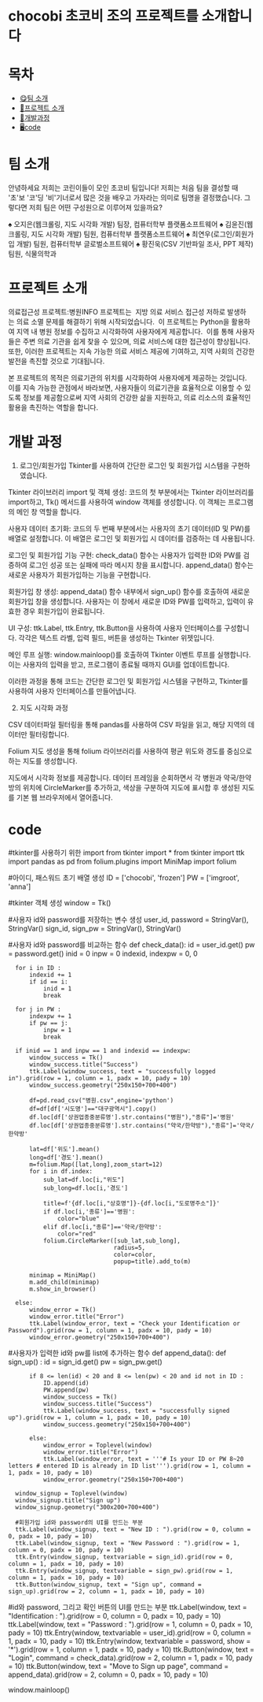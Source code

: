 # chocobi 초코비 조의 프로젝트를 소개합니다
# 목차
  - [😋팀 소개](#-팀-소개)
  - [📂프로젝트 소개](#-프로젝트-소개)
  - [🫶개발과정](#-개발과정)
  - [🖥️code](#-code)

# 팀 소개
안녕하세요 저희는 코린이들이 모인
초코비 팀입니다!
저희는 처음 팀을 결성할 때
'초'보 '코'딩 '비'기너로서
많은 것을 배우고 가자라는 의미로
팀명을 결정했습니다.
그렇다면 저희 팀은 어떤 구성원으로 이루어져 있을까요?

♠️ 오지은(웹크롤링, 지도 시각화 개발)
팀장, 컴퓨터학부 플랫폼소프트웨어
♠️ 김윤진(웹크롤링, 지도 시각화 개발)
팀원, 컴퓨터학부 플랫폼소프트웨어
♠️ 최연우(로그인/회원가입 개발)
팀원, 컴퓨터학부 글로벌소프트웨어
♠️ 황진욱(CSV 기반파일 조사, PPT 제작)
팀원, 식물의학과

# 프로젝트 소개
의료접근성 프로젝트:병원INFO 프로젝트는 
지방 의료 서비스 접근성 저하로 발생하는 의료 소멸 문제를 해결하기 위해 시작되었습니다. 
이 프로젝트는 Python을 활용하여 지역 내 병원 정보를 수집하고 시각화하여 사용자에게 제공합니다. 
이를 통해 사용자들은 주변 의료 기관을 쉽게 찾을 수 있으며, 의료 서비스에 대한 접근성이 향상됩니다.
또한, 이러한 프로젝트는 지속 가능한 의료 서비스 제공에 기여하고, 지역 사회의 건강한 발전을 촉진할 것으로 기대됩니다.

본 프로젝트의 목적은 의료기관의 위치를 시각화하여 사용자에게 제공하는 것입니다. 
이를 지속 가능한 관점에서 바라보면, 사용자들이 의료기관을 효율적으로 이용할 수 있도록
정보를 제공함으로써 지역 사회의 건강한 삶을 지원하고, 의료 리소스의 효율적인 활용을 촉진하는 역할을 합니다. 

# 개발 과정

1) 로그인/회원가입
Tkinter를 사용하여 간단한 로그인 및 회원가입 시스템을 구현하였습니다.

Tkinter 라이브러리 import 및 객체 생성: 코드의 첫 부분에서는 Tkinter 라이브러리를 import하고, Tk() 메서드를 사용하여 window 객체를 생성합니다. 이 객체는 프로그램의 메인 창 역할을 합니다.

사용자 데이터 초기화: 코드의 두 번째 부분에서는 사용자의 초기 데이터(ID 및 PW)를 배열로 설정합니다. 이 배열은 로그인 및 회원가입 시 데이터를 검증하는 데 사용됩니다.

로그인 및 회원가입 기능 구현: check_data() 함수는 사용자가 입력한 ID와 PW를 검증하여 로그인 성공 또는 실패에 따라 메시지 창을 표시합니다. append_data() 함수는 새로운 사용자가 회원가입하는 기능을 구현합니다.

회원가입 창 생성: append_data() 함수 내부에서 sign_up() 함수를 호출하여 새로운 회원가입 창을 생성합니다. 사용자는 이 창에서 새로운 ID와 PW를 입력하고, 입력이 유효한 경우 회원가입이 완료됩니다.

UI 구성: ttk.Label, ttk.Entry, ttk.Button을 사용하여 사용자 인터페이스를 구성합니다. 각각은 텍스트 라벨, 입력 필드, 버튼을 생성하는 Tkinter 위젯입니다.

메인 루프 실행: window.mainloop()를 호출하여 Tkinter 이벤트 루프를 실행합니다. 이는 사용자의 입력을 받고, 프로그램이 종료될 때까지 GUI를 업데이트합니다.

이러한 과정을 통해 코드는 간단한 로그인 및 회원가입 시스템을 구현하고, Tkinter를 사용하여 사용자 인터페이스를 만들어냅니다.

2) 지도 시각화 과정

CSV 데이터파일 필터링을 통해 pandas를 사용하여 CSV 파일을 읽고, 해당 지역의 데이터만 필터링합니다.

Folium 지도 생성을 통해 folium 라이브러리를 사용하여 평균 위도와 경도를 중심으로 하는 지도를 생성합니다.

지도에서 시각화 정보를 제공합니다. 데이터 프레임을 순회하면서 각 병원과 약국/한약방의 위치에 CircleMarker를 추가하고, 색상을 구분하여 지도에 표시합 후 생성된 지도를 기본 웹 브라우저에서 열어줍니다.

# code
#tkinter를 사용하기 위한 import
  from tkinter import *
  from tkinter import ttk
  import pandas as pd
  from folium.plugins import MiniMap
  import folium

#아이디, 패스워드 초기 배열 생성
  ID = ['chocobi', 'frozen']
  PW = ['imgroot', 'anna']

#tkinter 객체 생성
  window = Tk()

#사용자 id와 password를 저장하는 변수 생성
  user_id, password = StringVar(), StringVar()
  sign_id, sign_pw = StringVar(), StringVar()

#사용자 id와 password를 비교하는 함수
  def check_data():
      id = user_id.get()
      pw = password.get()
      inid = 0
      inpw = 0
      indexid, indexpw = 0, 0
  
      for i in ID :
          indexid += 1
          if id == i:
              inid = 1
              break
      
      for j in PW :
          indexpw += 1
          if pw == j:
              inpw = 1
              break
      
      if inid == 1 and inpw == 1 and indexid == indexpw:
          window_success = Tk()
          window_success.title("Success")
          ttk.Label(window_success, text = "successfully logged in").grid(row = 1, column = 1, padx = 10, pady = 10)
          window_success.geometry("250x150+700+400")
  
          df=pd.read_csv("병원.csv",engine='python')
          df=df[df['시도명']=="대구광역시"].copy()
          df.loc[df['상권업종중분류명'].str.contains("병원"),"종류"]='병원'
          df.loc[df['상권업종중분류명'].str.contains("약국/한약방"),"종류"]='약국/한약방'
          
          lat=df['위도'].mean()
          long=df['경도'].mean()
          m=folium.Map([lat,long],zoom_start=12)
          for i in df.index:
              sub_lat=df.loc[i,"위도"]
              sub_long=df.loc[i,'경도']
  
              title=f'{df.loc[i,"상호명"]}-{df.loc[i,"도로명주소"]}'
              if df.loc[i,'종류']=='병원':
                  color="blue"
              elif df.loc[i,"종류"]=='약국/한약방':
                  color="red"
              folium.CircleMarker([sub_lat,sub_long],
                                  radius=5,
                                  color=color,
                                  popup=title).add_to(m)
          
          minimap = MiniMap()
          m.add_child(minimap) 
          m.show_in_browser()
  
      else:
          window_error = Tk()
          window_error.title("Error")
          ttk.Label(window_error, text = "Check your Identification or Password").grid(row = 1, column = 1, padx = 10, pady = 10)
          window_error.geometry("250x150+700+400")
        
#사용자가 입력한 id와 pw를 list에 추가하는 함수
  def append_data():
      def sign_up() :
          id = sign_id.get()
          pw = sign_pw.get()
      
          if 8 <= len(id) < 20 and 8 <= len(pw) < 20 and id not in ID :
              ID.append(id)
              PW.append(pw)
              window_success = Tk()
              window_success.title("Success")
              ttk.Label(window_success, text = "successfully signed up").grid(row = 1, column = 1, padx = 10, pady = 10)
              window_success.geometry("250x150+700+400")
  
          else:
              window_error = Toplevel(window)
              window_error.title("Error")
              ttk.Label(window_error, text = '''# Is your ID or PW 8~20 letters # entered ID is already in ID list''').grid(row = 1, column = 1, padx = 10, pady = 10)
              window_error.geometry("250x150+700+400")
  
      window_signup = Toplevel(window)
      window_signup.title("Sign up")
      window_signup.geometry("300x200+700+400")

      #회원가입 id와 password의 UI를 만드는 부분
      ttk.Label(window_signup, text = "New ID : ").grid(row = 0, column = 0, padx = 10, pady = 10)
      ttk.Label(window_signup, text = "New Password : ").grid(row = 1, column = 0, padx = 10, pady = 10)
      ttk.Entry(window_signup, textvariable = sign_id).grid(row = 0, column = 1, padx = 10, pady = 10)
      ttk.Entry(window_signup, textvariable = sign_pw).grid(row = 1, column = 1, padx = 10, pady = 10)
      ttk.Button(window_signup, text = "Sign up", command = sign_up).grid(row = 2, column = 1, padx = 10, pady = 10)

    
    
#id와 password, 그리고 확인 버튼의 UI를 만드는 부분
  ttk.Label(window, text = "Identification : ").grid(row = 0, column = 0, padx = 10, pady = 10)
  ttk.Label(window, text = "Password : ").grid(row = 1, column = 0, padx = 10, pady = 10)
  ttk.Entry(window, textvariable = user_id).grid(row = 0, column = 1, padx = 10, pady = 10)
  ttk.Entry(window, textvariable = password, show = '*').grid(row = 1, column = 1, padx = 10, pady = 10)
  ttk.Button(window, text = "Login", command = check_data).grid(row = 2, column = 1, padx = 10, pady = 10)
  ttk.Button(window, text = "Move to Sign up page", command = append_data).grid(row = 2, column = 0, padx = 10, pady = 10)
  
  window.mainloop()
